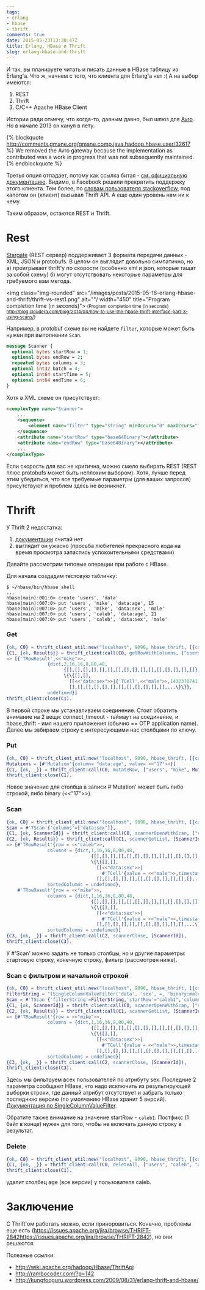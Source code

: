```yaml
---
tags:
- erlang
- hbase
- thrift
comments: true
date: 2015-05-23T13:30:47Z
title: Erlang, HBase и Thrift
slug: erlang-hbase-and-thrift
---
```


И так, вы планируете читать и писать данные в HBase таблицу из Erlang'а. Что ж,
начнем с того, что клиента для Erlang'а нет :( А на выбор имеются:

1. REST
2. Thrift
3. C/C++ Apache HBase Client

<!--more-->

Истории ради отмечу, что когда-то, давным давно, был шлюз для [Avro][1]. Но в
начале 2013 он канул в лету.

{% blockquote http://comments.gmane.org/gmane.comp.java.hadoop.hbase.user/32617 %}
We removed the Avro gateway because the implementation as contributed was a work in progress that was not subsequently maintained.
{% endblockquote %}

Третья опция отпадает, потому как ссылка битая - [см. официальную
документацию][2]. Видимо, в Facebook решили прекратить поддержку этого клиента.
Тем более, по [словам пользователя stackoverflow][3], под капотом он (клиент)
вызывал Thrift API. А еще один уровень нам ни к чему.

Таким образом, остаются REST и Thrift.

Rest
====

[Stargate][4] (REST сервер) поддерживает 3 формата передачи данных - XML, JSON
и protobufs. В целом он выглядит довольно симпатично, но а) проигрывает
thrift'у по скорости (особенно xml и json, которые тащат за собой схему) б)
могут отсутствовать некоторые параметры для требуемого вам метода.

<img class="img-rounded" src="/images/posts/2015-05-16-erlang-hbase-and-thrift/thrift-vs-rest1.png" alt=""/ width="450" title="Program completion time (in seconds)">
<small>
(Program completion time (in seconds) <a href="http://blog.cloudera.com/blog/2014/04/how-to-use-the-hbase-thrift-interface-part-3-using-scans/" target="_blank">http://blog.cloudera.com/blog/2014/04/how-to-use-the-hbase-thrift-interface-part-3-using-scans/</a>)
</small>

Например, в protobuf схеме вы не найдете `filter`, которые может быть нужен при выполнении `Scan`.

```proto
message Scanner {
  optional bytes startRow = 1;
  optional bytes endRow = 2;
  repeated bytes columns = 3;
  optional int32 batch = 4;
  optional int64 startTime = 5;
  optional int64 endTime = 6;
}
```

Хотя в XML схеме он присутствует:

```xml
<complexType name="Scanner">
    ...
    <sequence>
        <element name="filter" type="string" minOccurs="0" maxOccurs="1"></element>
    </sequence>
    <attribute name="startRow" type="base64Binary"></attribute>
    <attribute name="endRow" type="base64Binary"></attribute>
    ...
</complexType>
```

Если скорость для вас не критична, можно смело выбирать REST (REST плюс
protobufs может быть неплохим выбором). Хотя, лучше перед этим убедиться, что
все требуемые параметры (для ваших запросов) присутствуют и проблем здесь не
возникнет.

Thrift
======

У Thrift 2 недостатка:

1. [документации](https://thrift.apache.org/lib/erl) считай нет
2. выглядит он ужасно (просьба любителей прекрасного кода на время
   просмотра запастись успокоительными средствами)

Давайте рассмотрим типовые операции при работе с HBase.

Для начала создадим тестовую табличку:

    $ ~/hbase/bin/hbase shell
    ...
    hbase(main):001:0> create 'users', 'data'
    hbase(main):007:0> put 'users', 'mike', 'data:age', 15
    hbase(main):007:0> put 'users', 'mike', 'data:sex', 'male'
    hbase(main):007:0> put 'users', 'caleb', 'data:age', 21
    hbase(main):007:0> put 'users', 'caleb', 'data:sex', 'male'

### Get

```erlang
{ok, C0} = thrift_client_util:new("localhost", 9090, hbase_thrift, [{connect_timeout, 5000}]),
{C1, {ok, Results}} = thrift_client:call(C0, getRowWithColumns, ["users", "mike", ["data:age", "data:sex"], dict:new()]),
=> [{'TRowResult',<<"mike">>,
               {dict,2,16,16,8,80,48,
                     {[],[],[],[],[],[],[],[],[],[],[],[],[],[],[],[]},
                     \{\{[],[],
                       [[<<"data:sex">>|{'TCell',<<"male">>,1432370741107}]],
                       [],[],[],[],[],[],[],[],[],[],[],[],...\}\}},
               undefined}]
thrift_client:close(C1).
```

В первой строке мы устанавливаем соединение. Стоит обратить внимание на 2 вещи:
connect_timeout - таймаут на соединение, и hbase_thrift - имя нашего приложения
(обычно == OTP application name). Далее мы забираем строку с интересующими нас
столбцами по ключу.

### Put

```erlang
{ok, C0} = thrift_client_util:new("localhost", 9090, hbase_thrift, [{connect_timeout, 5000}]),
Mutations = [#'Mutation'{column= "data:age", value= <<"17">>}]
{C1, {ok, _}} = thrift_client:call(C0, mutateRow, ["users", "mike", Mutations, dict:new()]),
thrift_client:close(C1).
```

Новое значение для столбца в записи #'Mutation' может быть либо строкой, либо
binary (<<"17">>).

### Scan

```erlang
{ok, C0} = thrift_client_util:new("localhost", 9090, hbase_thrift, [{connect_timeout, 5000}]),
Scan = #'TScan'{'columns'=["data:sex"]},
{C1, {ok, ScannerId}} = thrift_client:call(C0, scannerOpenWithScan, ["users", Scan, dict:new()]),
{C2, {ok, Results}} = thrift_client:call(C1, scannerGetList, [ScannerId, 10]),
=> [#'TRowResult'{row = <<"caleb">>,
               columns = {dict,1,16,16,8,80,48,
                               {[],[],[],[],[],[],[],[],[],[],[],[],[],[],[],[]},
                               \{\{[],[],
                                 [[<<"data:sex">>|
                                   #'TCell'{value = <<"male">>,timestamp = 1432372800621}]],
                                 [],[],[],[],[],[],[],[],[],[],[],[],...\}\}},
               sortedColumns = undefined},
    #'TRowResult'{row = <<"mike">>,
               columns = {dict,1,16,16,8,80,48,
                               {[],[],[],[],[],[],[],[],[],[],[],[],[],[],[],[]},
                               \{\{[],[],
                                 [[<<"data:sex">>|
                                   #'TCell'{value = <<"male">>,timestamp = 1432370741107}]],
                                 [],[],[],[],[],[],[],[],[],[],[],...\}\}},
               sortedColumns = undefined}]
{C3, {ok, _}} = thrift_client:call(C2, scannerClose, [ScannerId]),
thrift_client:close(C3).
```

У #'Scan' можно задать не только столбцы, но и другие параметры: стартовую
строку, конечную строку, фильтр (рассмотрен ниже).

### Scan с фильтром и начальной строкой

```erlang
{ok, C0} = thrift_client_util:new("localhost", 9090, hbase_thrift, [{connect_timeout, 5000}]),
FilterString = "(SingleColumnValueFilter('data', 'sex', =, 'binary:male', true, true))",
Scan = #'TScan'{'filterString'=FilterString,'startRow'="caleb1",'columns'=["data:sex"]},
{C1, {ok, ScannerId}} = thrift_client:call(C0, scannerOpenWithScan, ["users", Scan, dict:new()]),
{C2, {ok, Results}} = thrift_client:call(C1, scannerGetList, [ScannerId, 10]),
=> [#'TRowResult'{row = <<"mike">>,
               columns = {dict,1,16,16,8,80,48,
                               {[],[],[],[],[],[],[],[],[],[],[],[],[],[],[],[]},
                               \{\{[],[],
                                 [[<<"data:sex">>|
                                   #'TCell'{value = <<"male">>,timestamp = 1432370741107}]],
                                 [],[],[],[],[],[],[],[],[],[],[],[],...\}\}},
               sortedColumns = undefined}]
{C3, {ok, _}} = thrift_client:call(C2, scannerClose, [ScannerId]),
thrift_client:close(C3).
```

Здесь мы фильтруем всех пользователей по атрибуту sex. Последние 2 параметра
сообщают HBase, что надо исключить из результирующей выборки строки, где данный
атрибут отсутствует и забрать только последнюю версию (по умолчанию HBase
хранит 5 версий). [Документация по
SingleColumnValueFilter](https://hbase.apache.org/apidocs/org/apache/hadoop/hbase/filter/SingleColumnValueFilter.html).

Обратите также внимание на значение startRow - `caleb1`. Постфикс (1 байт в
конце) нужен для того, чтобы не включать данную строку в результат.

### Delete

```erlang
{ok, C0} = thrift_client_util:new("localhost", 9090, hbase_thrift, [{connect_timeout, 5000}]),
{C1, {ok, _}} = thrift_client:call(C0, deleteAll, ["users", "caleb", "data:age", dict:new()]),
thrift_client:close(C1).
```

удалит столбец age (все версии) у пользователя caleb.

Заключение
==========

С Thrift'ом работать можно, если приноровиться. Конечно, проблемы еще есть
(https://issues.apache.org/jira/browse/THRIFT-2842https://issues.apache.org/jira/browse/THRIFT-2842),
но они решаются.

Полезные ссылки:

- http://wiki.apache.org/hadoop/Hbase/ThriftApi
- http://rambocoder.com/?p=142
- http://kungfooguru.wordpress.com/2009/08/31/erlang-thrift-and-hbase/

[1]: http://en.wikipedia.org/wiki/Apache_Avro
[2]: http://hbase.apache.org/book.html#c
[3]: http://stackoverflow.com/a/13755031/820520
[4]: https://wiki.apache.org/hadoop/Hbase/Stargate
